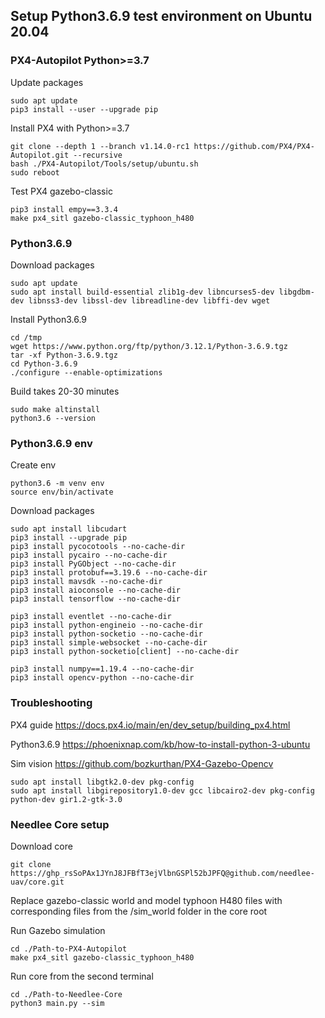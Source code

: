 ## Setup Python3.6.9 test environment on Ubuntu 20.04

### PX4-Autopilot Python>=3.7
Update packages
```
sudo apt update
pip3 install --user --upgrade pip
```
Install PX4 with Python>=3.7
```
git clone --depth 1 --branch v1.14.0-rc1 https://github.com/PX4/PX4-Autopilot.git --recursive
bash ./PX4-Autopilot/Tools/setup/ubuntu.sh
sudo reboot
```
Test PX4 gazebo-classic
```
pip3 install empy==3.3.4
make px4_sitl gazebo-classic_typhoon_h480
```

### Python3.6.9
Download packages
```
sudo apt update
sudo apt install build-essential zlib1g-dev libncurses5-dev libgdbm-dev libnss3-dev libssl-dev libreadline-dev libffi-dev wget
```
Install Python3.6.9
```
cd /tmp
wget https://www.python.org/ftp/python/3.12.1/Python-3.6.9.tgz
tar -xf Python-3.6.9.tgz
cd Python-3.6.9
./configure --enable-optimizations
```
Build takes 20-30 minutes
```
sudo make altinstall
python3.6 --version
```

### Python3.6.9 env
Create env
```
python3.6 -m venv env
source env/bin/activate
```
Download packages

```
sudo apt install libcudart
pip3 install --upgrade pip 
pip3 install pycocotools --no-cache-dir
pip3 install pycairo --no-cache-dir
pip3 install PyGObject --no-cache-dir
pip3 install protobuf==3.19.6 --no-cache-dir
pip3 install mavsdk --no-cache-dir
pip3 install aioconsole --no-cache-dir
pip3 install tensorflow --no-cache-dir

pip3 install eventlet --no-cache-dir
pip3 install python-engineio --no-cache-dir
pip3 install python-socketio --no-cache-dir
pip3 install simple-websocket --no-cache-dir
pip3 install python-socketio[client] --no-cache-dir

pip3 install numpy==1.19.4 --no-cache-dir
pip3 install opencv-python --no-cache-dir
```

### Troubleshooting
PX4 guide
https://docs.px4.io/main/en/dev_setup/building_px4.html

Python3.6.9
https://phoenixnap.com/kb/how-to-install-python-3-ubuntu

Sim vision
https://github.com/bozkurthan/PX4-Gazebo-Opencv
```
sudo apt install libgtk2.0-dev pkg-config
sudo apt install libgirepository1.0-dev gcc libcairo2-dev pkg-config python-dev gir1.2-gtk-3.0
```

### Needlee Core setup
Download core
```
git clone https://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@github.com/needlee-uav/core.git
```

Replace gazebo-classic world and model typhoon H480 files with corresponding files from the /sim_world folder in the core root

Run Gazebo simulation
```
cd ./Path-to-PX4-Autopilot
make px4_sitl gazebo-classic_typhoon_h480
```
Run core from the second terminal
```
cd ./Path-to-Needlee-Core
python3 main.py --sim
```